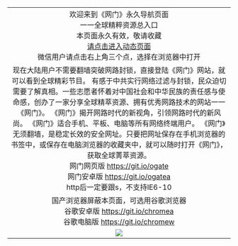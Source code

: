 ﻿<table>
  <tr></tr>
  <!--tr><td colspan=2 align=center><img src="https://cloud.githubusercontent.com/assets/11880933/13434984/f430fae2-e012-11e5-814f-c2df1e82b247.jpg" /></td></tr-->
  <tr><td colspan=2 align=center>欢迎来到《网门》永久导航页面<br/>
    一一全球精粹资源总入口<br/>
    本页面永久有效，敬请收藏<br/>
    <a href="https://d1o0hl7obbz0jj.cloudfront.net?from=github" target="_blank">请点击进入动态页面</a><br/>
    微信用户请点击右上角三个点，选择在浏览器中打开
    <!--br/><br/>海外直连网址 <a href="http://www.ogate.org/oGate.aspx?from=githubo" target="_blank">www.ogate.org</a-->
    <!--br>* IE6打开动态网址须在选项中勾选TLS 1.0-->
    </td>
  </tr>
  <tr>
    <td colspan=2 align=center>现在大陆用户不需要翻墙突破网路封锁，直接登陆《网门》网站，就可以看到全球精彩节目。
有感于中共实行网络过滤与封锁，民众迫切需要了解真相。一些志愿者怀着对中国社会和中华民族的责任感与使命感，创办了一家分享全球精萃资源、拥有优秀网路技术的网站一一《网门》。
《网门》揭开网路时代的新视角，引领网路时代的新风尚。
《网门》适合手机、平板、电脑等所有网络终端用户。
《网门》无须翻墙，是稳定长效的安全网址。只要把网址保存在手机浏览器的书签中，或保存在电脑浏览器的收藏夹中，就可以随时打开《网门》，获取全球菁萃资源。<br/>
      网门网页版
      <a href="https://github.com/ogate/ogate/blob/master/README.md?web" target="_blank">https://git.io/ogate</a><br>
      网门安卓版
      <a href="https://d1o0hl7obbz0jj.cloudfront.net/ogUP.aspx?name=2A%2FoGate.apk">https://git.io/ogatea</a><br/>
      http后一定要跟s，不支持IE6-10
    </td>
  </tr>
  <tr>
    <td colspan=2 align=center>国产浏览器屏蔽本页面，可选用谷歌浏览器<br/>
      谷歌安卓版
      <a href="https://d1o0hl7obbz0jj.cloudfront.net/ogUP.aspx?name=2A%2FChrome.apk">https://git.io/chromea</a><br/>
      谷歌电脑版
      <a href="https://d1o0hl7obbz0jj.cloudfront.net/ogUP.aspx?name=2A%2FChrome.zip">https://git.io/chromew</a>
    </td>
  </tr>
  <tr>
    <td colspan=2 align=center><a href="https://d1o0hl7obbz0jj.cloudfront.net?from=github" target="_blank"><img src="https://cloud.githubusercontent.com/assets/11880933/15631437/70d0a74e-259d-11e6-946f-6237b4b657bd.jpg" /></a></td> 
  </tr>
  <!--tr>
    <td colspan=2 align=center>可能失效的动态网址
    </td>
  </tr-->
</table>
